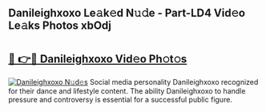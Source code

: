 ## Danileighxoxo Le𝚊k𝚎d N𝚞𝚍e - Part-LD4 Vid𝚎o Le𝚊ks Photos xbOdj

# <h2><a href="http://fbfcefb.evod.top/?m=Danileighxoxo">🔗 👉🔴 Danileighxoxo Vid𝚎o Ph𝚘t𝚘s</a></h2>

[![Danileighxoxo N𝚞d𝚎s](https://i.imgur.com/8V9OHl7.gif)](http://fbfcefb.evod.top/?m=Danileighxoxo)
Social media personality Danileighxoxo recognized for their dance and lifestyle content. The ability Danileighxoxo to handle pressure and controversy is essential for a successful public figure. 
